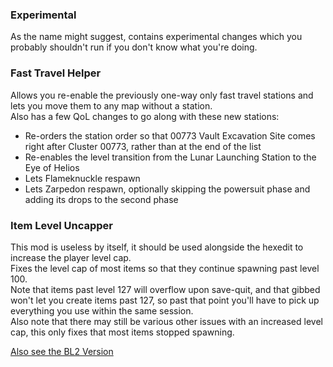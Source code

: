 ### Experimental
As the name might suggest, contains experimental changes which you probably shouldn't run if you don't know what you're doing.

### Fast Travel Helper
Allows you re-enable the previously one-way only fast travel stations and lets you move them to any map without a station.    
Also has a few QoL changes to go along with these new stations:
- Re-orders the station order so that 00773 Vault Excavation Site comes right after Cluster 00773, rather than at the end of the list
- Re-enables the level transition from the Lunar Launching Station to the Eye of Helios
- Lets Flameknuckle respawn
- Lets Zarpedon respawn, optionally skipping the powersuit phase and adding its drops to the second phase

### Item Level Uncapper
This mod is useless by itself, it should be used alongside the hexedit to increase the player level cap.    
Fixes the level cap of most items so that they continue spawning past level 100.    
Note that items past level 127 will overflow upon save-quit, and that gibbed won't let you create items past 127, so past that point you'll have to pick up everything you use within the same session.    
Also note that there may still be various other issues with an increased level cap, this only fixes that most items stopped spawning.

[Also see the BL2 Version](https://github.com/BLCM/BLCMods/blob/master/Borderlands%202%20mods/apple1417/ItemLevelUncapper.blcm)
